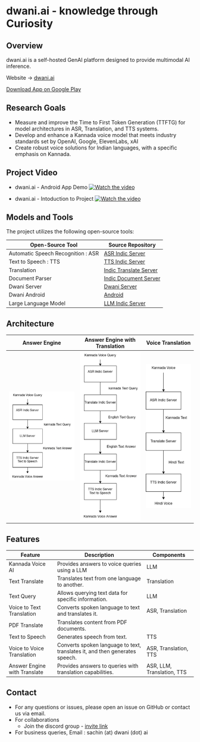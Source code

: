 # dwani.ai - knowledge through Curiosity

## Overview

dwani.ai is a self-hosted GenAI platform designed to provide multimodal AI inference.


Website -> [dwani.ai](https://dwani.ai)

[Download App on Google Play](
https://play.google.com/store/apps/details?id=com.slabstech.dhwani.voiceai&pcampaignid=web_share)

## Research Goals

- Measure and improve the Time to First Token Generation (TTFTG) for model architectures in ASR, Translation, and TTS systems.
- Develop and enhance a Kannada voice model that meets industry standards set by OpenAI, Google, ElevenLabs, xAI
- Create robust voice solutions for Indian languages, with a specific emphasis on Kannada.


## Project Video
    
- dwani.ai - Android App Demo
[![Watch the video](https://img.youtube.com/vi/TbplM-lWSL4/hqdefault.jpg)](https://youtube.com/shorts/TbplM-lWSL4)

- dwani.ai - Intoduction to Project
[![Watch the video](https://img.youtube.com/vi/kqZZZjbeNVk/hqdefault.jpg)](https://youtu.be/kqZZZjbeNVk)


## Models and Tools

The project utilizes the following open-source tools:

| Open-Source Tool                       | Source Repository                                          | 
|---------------------------------------|-------------------------------------------------------------|
| Automatic Speech Recognition : ASR   | [ASR Indic Server](https://github.com/slabstech/asr-indic-server) | 
| Text to Speech : TTS                  | [TTS Indic Server](https://github.com/slabstech/tts-indic-server)  | 
| Translation                           | [Indic Translate Server](https://github.com/slabstech/indic-translate-server) | 
| Document Parser                       | [Indic Document Server](https://github.com/slabstech/docs-indic-server) |
| Dwani Server | [Dwani Server](https://github.com/slabstech/dhwani-server) | 
| Dwani Android | [Android](https://github.com/slabstech/dhwani-android) |
| Large Language Model                  | [LLM Indic Server](https://github.com/slabstech/llm-indic-server_cpu) | 


## Architecture

| Answer Engine| Answer Engine with Translation                                 | Voice Translation                          |
|----------|-----------------------------------------------|---------------------------------------------|
| ![Answer Engine](docs/workflow/kannada-answer-engine.drawio.png "Engine") | ![Answer Engine Translation](docs/workflow/kannada-answer-engine-translate.png "Engine") | ![Voice Translation](docs/workflow/voice-translation.drawio.png "Voice Translation") |

## Features

| Feature                      | Description                                                                 |  Components          | 
|------------------------------|-----------------------------------------------------------------------------|-----------|
| Kannada Voice AI                | Provides answers to voice queries using a LLM                     | LLM                 | 
| Text Translate               | Translates text from one language to another.                                |  Translation         |
| Text Query                   | Allows querying text data for specific information.                          | LLM                 | 
| Voice to Text Translation    | Converts spoken language to text and translates it.                          |  ASR, Translation    |
| PDF Translate                | Translates content from PDF documents.                                       |  | Translation         |
| Text to Speech           | Generates speech from text.                                                  |  TTS                 |
| Voice to Voice Translation   | Converts spoken language to text, translates it, and then generates speech.   |  ASR, Translation, TTS|
| Answer Engine with Translate| Provides answers to queries with translation capabilities.                   |  ASR, LLM, Translation, TTS| 

## Contact
- For any questions or issues, please open an issue on GitHub or contact us via email.
- For collaborations
  - Join the discord group - [invite link](https://discord.gg/WZMCerEZ2P) 
- For business queries, Email : sachin (at) dwani (dot) ai



